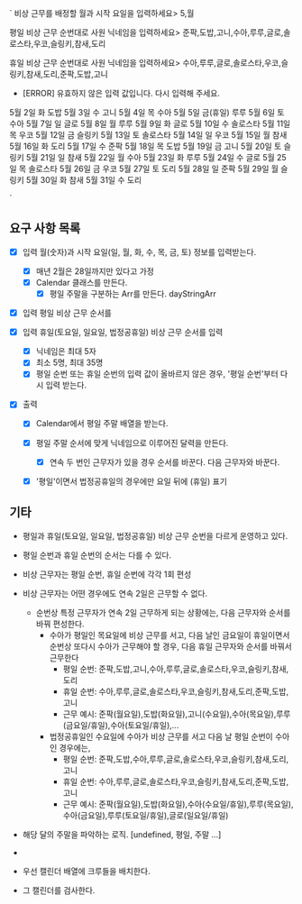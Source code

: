 `
비상 근무를 배정할 월과 시작 요일을 입력하세요> 5,월

평일 비상 근무 순번대로 사원 닉네임을 입력하세요> 준팍,도밥,고니,수아,루루,글로,솔로스타,우코,슬링키,참새,도리

휴일 비상 근무 순번대로 사원 닉네임을 입력하세요> 수아,루루,글로,솔로스타,우코,슬링키,참새,도리,준팍,도밥,고니

- [ERROR] 유효하지 않은 입력 값입니다. 다시 입력해 주세요.

5월 2일 화 도밥
5월 3일 수 고니
5월 4일 목 수아
5월 5일 금(휴일) 루루
5월 6일 토 수아
5월 7일 일 글로
5월 8일 월 루루
5월 9일 화 글로
5월 10일 수 솔로스타
5월 11일 목 우코
5월 12일 금 슬링키
5월 13일 토 솔로스타
5월 14일 일 우코
5월 15일 월 참새
5월 16일 화 도리
5월 17일 수 준팍
5월 18일 목 도밥
5월 19일 금 고니
5월 20일 토 슬링키
5월 21일 일 참새
5월 22일 월 수아
5월 23일 화 루루
5월 24일 수 글로
5월 25일 목 솔로스타
5월 26일 금 우코
5월 27일 토 도리
5월 28일 일 준팍
5월 29일 월 슬링키
5월 30일 화 참새
5월 31일 수 도리

`

## 요구 사항 목록

- [x] 입력 월(숫자)과 시작 요일(일, 월, 화, 수, 목, 금, 토) 정보를 입력받는다.

  - [x] 매년 2월은 28일까지만 있다고 가정
  - [x] Calendar 클래스를 만든다.
    - [x] 평일 주말을 구분하는 Arr를 만든다. dayStringArr

- [x] 입력 평일 비상 근무 순서를

- [x] 입력 휴일(토요일, 일요일, 법정공휴일) 비상 근무 순서를 입력

  - [x] 닉네임은 최대 5자
  - [x] 최소 5명, 최대 35명
  - [x] 평일 순번 또는 휴일 순번의 입력 값이 올바르지 않은 경우, '평일 순번'부터 다시 입력 받는다.

- [x] 출력

  - [x] Calendar에서 평일 주말 배열을 받는다.
  - [x] 평일 주말 순서에 맞게 닉네임으로 이루어진 달력을 만든다.

    - [x] 연속 두 번인 근무자가 있을 경우 순서를 바꾼다. 다음 근무자와 바꾼다.

  - [x] '평일'이면서 법정공휴일의 경우에만 요일 뒤에 (휴일) 표기

## 기타

- 평일과 휴일(토요일, 일요일, 법정공휴일) 비상 근무 순번을 다르게 운영하고 있다.
- 평일 순번과 휴일 순번의 순서는 다를 수 있다.
- 비상 근무자는 평일 순번, 휴일 순번에 각각 1회 편성
- 비상 근무자는 어떤 경우에도 연속 2일은 근무할 수 없다.

  - 순번상 특정 근무자가 연속 2일 근무하게 되는 상황에는, 다음 근무자와 순서를 바꿔 편성한다.
    - 수아가 평일인 목요일에 비상 근무를 서고, 다음 날인 금요일이 휴일이면서 순번상 또다시 수아가 근무해야 할 경우, 다음 휴일 근무자와 순서를 바꿔서 근무한다
      - 평일 순번: 준팍,도밥,고니,수아,루루,글로,솔로스타,우코,슬링키,참새,도리
      - 휴일 순번: 수아,루루,글로,솔로스타,우코,슬링키,참새,도리,준팍,도밥,고니
      - 근무 예시: 준팍(월요일),도밥(화요일),고니(수요일),수아(목요일),루루(금요일/휴일),수아(토요일/휴일),...
    - 법정공휴일인 수요일에 수아가 비상 근무를 서고 다음 날 평일 순번이 수아인 경우에는,
      - 평일 순번: 준팍,도밥,수아,루루,글로,솔로스타,우코,슬링키,참새,도리,고니
      - 휴일 순번: 수아,루루,글로,솔로스타,우코,슬링키,참새,도리,준팍,도밥,고니
      - 근무 예시: 준팍(월요일),도밥(화요일),수아(수요일/휴일),루루(목요일),수아(금요일),루루(토요일/휴일),글로(일요일/휴일)

- 해당 달의 주말을 파악하는 로직. [undefined, 평일, 주말 ...]
-
- 우선 캘린더 배열에 크루들을 배치한다.
- 그 캘린더를 검사한다.
